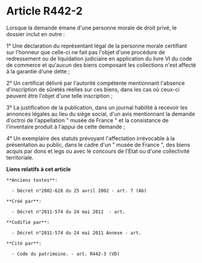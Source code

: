 # Article R442-2

Lorsque la demande émane d'une personne morale de droit privé, le dossier inclut en outre : 

1° Une déclaration du représentant légal de la personne morale certifiant sur l'honneur que celle-ci ne fait pas l'objet
d'une procédure de redressement ou de liquidation judiciaire en application du livre VI du code de commerce et qu'aucun des
biens composant les collections n'est affecté à la garantie d'une dette ; 

2° Un certificat délivré par l'autorité compétente mentionnant l'absence d'inscription de sûretés réelles sur ces biens, dans
les cas où ceux-ci peuvent être l'objet d'une telle inscription ; 

3° La justification de la publication, dans un journal habilité à recevoir les annonces légales au lieu du siège social, d'un
avis mentionnant la demande d'octroi de l'appellation " musée de France " et la consistance de l'inventaire produit à l'appui
de cette demande ; 

4° Un exemplaire des statuts prévoyant l'affectation irrévocable à la présentation au public, dans le cadre d'un " musée de
France ", des biens acquis par dons et legs ou avec le concours de l'Etat ou d'une collectivité territoriale.

**Liens relatifs à cet article**

	**Anciens textes**:

	  - Décret n°2002-628 du 25 avril 2002 - art. 7 (Ab)

	**Créé par**:

	  - Décret n°2011-574 du 24 mai 2011  - art.

	**Codifié par**:

	  - Décret n°2011-574 du 24 mai 2011 Annexe - art.

	**Cité par**:

	  - Code du patrimoine. - art. R442-3 (VD)

